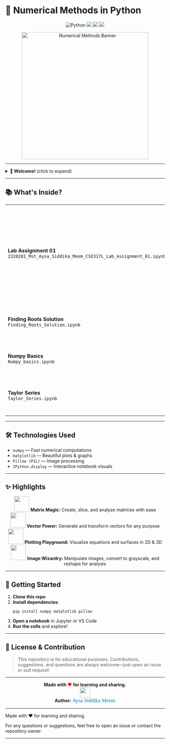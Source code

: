 # 🚀 Numerical Methods in Python

<p align="center">
  <img src="https://img.shields.io/badge/Python-3.8%2B-blue?logo=python" alt="Python">
  <img src="https://img.shields.io/badge/Jupyter-Notebook-orange?logo=jupyter">
  <img src="https://img.shields.io/badge/NumPy-Enabled-blueviolet?logo=numpy">
  <img src="https://img.shields.io/badge/Matplotlib-Visualizations-green?logo=matplotlib">
</p>

<div align="center">
  <img src="https://user-images.githubusercontent.com/25181517/183911547-990692bc-8411-4f3e-8c1e-2f1a7f2b6a9c.png" width="400" alt="Numerical Methods Banner">
</div>

---

<details>
<summary><strong>🌟 Welcome!</strong> (click to expand)</summary>

Numerical Methods in Python is your interactive playground for learning, experimenting, and visualizing mathematical concepts. Whether you're a student, educator, or enthusiast, you'll find something to spark your curiosity!

</details>

---

## 📚 What's Inside?

<table>
  <tr>
    <td><strong>Lab Assignment 01</strong><br><code>2220281_Mst_Aysa_Siddika_Meem_CSE317L_Lab_Assignment_01.ipynb</code></td>
    <td>Random matrix generation<br>Row & column operations<br>Vector creation & manipulation<br>Block matrix math<br>2D & 3D plotting<br>Image processing</td>
  </tr>
  <tr>
    <td><strong>Finding Roots Solution</strong><br><code>Finding_Roots_Solution.ipynb</code></td>
    <td>Algorithms for finding roots of equations <em>(coming soon)</em></td>
  </tr>
  <tr>
    <td><strong>Numpy Basics</strong><br><code>Numpy_basics.ipynb</code></td>
    <td>Essential NumPy operations <em>(coming soon)</em></td>
  </tr>
  <tr>
    <td><strong>Taylor Series</strong><br><code>Taylor_Series.ipynb</code></td>
    <td>Taylor series expansion and applications <em>(coming soon)</em></td>
  </tr>
</table>

---

## 🛠️ Technologies Used

<ul>
  <li><code>numpy</code> — Fast numerical computations</li>
  <li><code>matplotlib</code> — Beautiful plots & graphs</li>
  <li><code>Pillow (PIL)</code> — Image processing</li>
  <li><code>IPython.display</code> — Interactive notebook visuals</li>
</ul>

---

## ✨ Highlights

<div align="center">
<img src="https://img.icons8.com/color/96/000000/matrix.png" width="48"/> <b>Matrix Magic:</b> Create, slice, and analyze matrices with ease<br>
<img src="https://img.icons8.com/color/96/000000/vector.png" width="48"/> <b>Vector Power:</b> Generate and transform vectors for any purpose<br>
<img src="https://img.icons8.com/color/96/000000/combo-chart.png" width="48"/> <b>Plotting Playground:</b> Visualize equations and surfaces in 2D & 3D<br>
<img src="https://img.icons8.com/color/96/000000/image.png" width="48"/> <b>Image Wizardry:</b> Manipulate images, convert to grayscale, and reshape for analysis
</div>

---

## 🚦 Getting Started

<ol>
  <li><b>Clone this repo</b></li>
  <li><b>Install dependencies</b>:
    <pre><code>pip install numpy matplotlib pillow</code></pre>
  </li>
  <li><b>Open a notebook</b> in Jupyter or VS Code</li>
  <li><b>Run the cells</b> and explore!</li>
</ol>

---

## 📖 License & Contribution

<blockquote>
This repository is for educational purposes. Contributions, suggestions, and questions are always welcome—just open an issue or pull request!
</blockquote>

---

<p align="center">
  <b>Made with <span style="color:red;">❤️</span> for learning and sharing.</b><br>
  <img src="https://img.icons8.com/color/48/000000/student-male--v2.png" width="32"/> <br>
  <b>Author:</b> <span style="font-size:1.2em; color:#0077b6; font-family:cursive;">Aysa Siddika Meem</span>
</p>

---

Made with ❤️ for learning and sharing.

For any questions or suggestions, feel free to open an issue or contact the repository owner.

</p>

---
